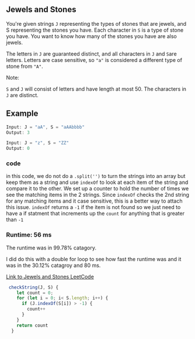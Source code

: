 ## Jewels and Stones
You're given strings `J` representing the types of stones that are jewels, and S representing the stones you have.  Each character in `S` is a type of stone you have.  You want to know how many of the stones you have are also jewels.

The letters in `J` are guaranteed distinct, and all characters in `J` and `S`are letters. Letters are case sensitive, so `"a"` is considered a different type of stone from `"A"`.

Note:

`S` and `J` will consist of letters and have length at most 50.
The characters in `J` are distinct.

## Example

```javascript
Input: J = "aA", S = "aAAbbbb"
Output: 3
```

```javascript
Input: J = "z", S = "ZZ"
Output: 0
```

### code

in this code, we do not do a `.split('')` to turn the strings into an array but keep them as a string and use `indexOf` to look at each item of the string and compare it to the other. We set up a counter to hold the number of times we see the matching items in the 2 strings. Since `indexOf` checks the 2nd string for any matching items and it case sensitive, this is a better way to attach this issue. `indexOf` returns a `-1` if the item is not found so we just need to have a if statment that increments up the `count` for anything that is greater than `-1`

### Runtime: 56 ms
The runtime was in 99.78% catagory.

I did do this with a double for loop to see how fast the runtime was and it was in the 30.12% catagroy and 80 ms.


[Link to Jewels and Stones LeetCode](https://leetcode.com/problems/jewels-and-stones/description/)

```javascript
 checkString(J, S) {
    let count = 0;
    for (let i = 0; i< S.length; i++) {
      if (J.indexOf(S[i]) > -1) {
        count++
      }
    }
    return count
  }
  ```
